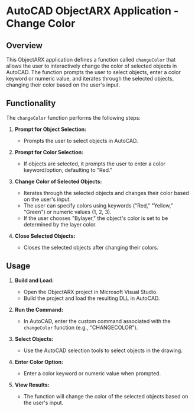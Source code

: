 # AutoCAD ObjectARX Application - Change Color
 
## Overview
 
This ObjectARX application defines a function called `changeColor` that allows the user to interactively change the color of selected objects in AutoCAD. The function prompts the user to select objects, enter a color keyword or numeric value, and iterates through the selected objects, changing their color based on the user's input.
 
## Functionality
 
The `changeColor` function performs the following steps:
 
1. **Prompt for Object Selection:**
   - Prompts the user to select objects in AutoCAD.
 
2. **Prompt for Color Selection:**
   - If objects are selected, it prompts the user to enter a color keyword/option, defaulting to "Red."
 
3. **Change Color of Selected Objects:**
   - Iterates through the selected objects and changes their color based on the user's input.
   - The user can specify colors using keywords ("Red," "Yellow," "Green") or numeric values (1, 2, 3).
   - If the user chooses "Bylayer," the object's color is set to be determined by the layer color.
 
4. **Close Selected Objects:**
   - Closes the selected objects after changing their colors.
 
## Usage
 
1. **Build and Load:**
   - Open the ObjectARX project in Microsoft Visual Studio.
   - Build the project and load the resulting DLL in AutoCAD.
 
2. **Run the Command:**
   - In AutoCAD, enter the custom command associated with the `changeColor` function (e.g., "CHANGECOLOR").
 
3. **Select Objects:**
   - Use the AutoCAD selection tools to select objects in the drawing.
 
4. **Enter Color Option:**
   - Enter a color keyword or numeric value when prompted.
 
5. **View Results:**
   - The function will change the color of the selected objects based on the user's input.